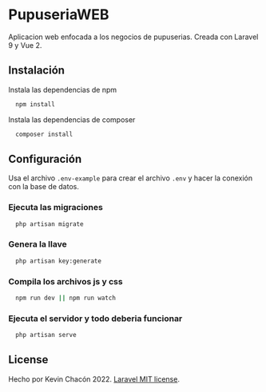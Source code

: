 # PupuseriaWEB

Aplicacion web enfocada a los negocios de pupuserias. Creada con Laravel 9 y Vue 2.

## Instalación

Instala las dependencias de npm

```bash
  npm install
```
Instala las dependencias de composer

```bash
  composer install
```

## Configuración

Usa el archivo ` .env-example ` para crear el archivo `.env` y hacer la conexión con la base de datos.

### Ejecuta las migraciones

```bash
  php artisan migrate
```

### Genera la llave

```bash
  php artisan key:generate
```

### Compila los archivos js y css

```bash
  npm run dev || npm run watch
```

### Ejecuta el servidor y todo deberia funcionar

```bash
  php artisan serve
```

## License
Hecho por Kevin Chacón 2022.
[Laravel MIT license](https://opensource.org/licenses/MIT).
